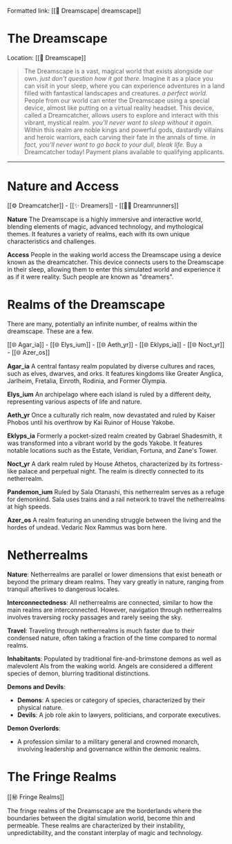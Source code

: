 Formatted link: [[🌌 Dreamscape| dreamscape]]
# The Dreamscape
Location: [[🌌 Dreamscape]]

> The Dreamscape is a vast, magical world that exists alongside our own.
> *just don't question how it got there.*
> Imagine it as a place you can visit in your sleep, where you can experience adventures in a land filled with fantastical landscapes and creatures.
> *a perfect world.*
>People from our world can enter the Dreamscape using a special device, almost like putting on a virtual reality headset. This device, called a Dreamcatcher, allows users to explore and interact with this vibrant, mystical realm.
> *you'll never want to sleep without it again.*
> Within this realm are noble kings and powerful gods, dastardly villains and heroic warriors, each carving their fate in the annals of time.
> *in fact, you'll never want to go back to your dull, bleak life.*
> Buy a Dreamcatcher today! Payment plans available to qualifying applicants.

---

# Nature and Access
[[⚙ Dreamcatcher]] - [[✨ Dreamers]] - [[👩‍💻 Dreamrunners]]

**Nature**
The Dreamscape is a highly immersive and interactive world, blending elements of magic, advanced technology, and mythological themes. It features a variety of realms, each with its own unique characteristics and challenges.

**Access**
People in the waking world access the Dreamscape using a device known as the dreamcatcher. This device connects users to the Dreamscape in their sleep, allowing them to enter this simulated world and experience it as if it were reality. Such people are known as "dreamers".



# Realms of the Dreamscape
There are many, potentially an infinite number, of realms within the dreamscape. These are a few.

[[🌐 Agar_ia]] - [[🌐 Elys_ium]] - [[🌐 Aeth_yr]] - [[🌐 Eklyps_ia]] - [[🌐 Noct_yr]] - [[🌐 Azer_os]]

**Agar_ia**
A central fantasy realm populated by diverse cultures and races, such as elves, dwarves, and orks. It features kingdoms like Greater Anglica, Jarlheim, Fretalia, Einroth, Rodinia, and Former Olympia.

**Elys_ium**
An archipelago where each island is ruled by a different deity, representing various aspects of life and nature.

**Aeth_yr**
Once a culturally rich realm, now devastated and ruled by Kaiser Phobos until his overthrow by Kai Ruinor of House Yakobe.

**Eklyps_ia**
Formerly a pocket-sized realm created by Gabrael Shadesmith, it was transformed into a vibrant world by the gods Yakobe. It features notable locations such as the Estate, Veridian, Fortuna, and Zane's Tower.

**Noct_yr**
A dark realm ruled by House Athetos, characterized by its fortress-like palace and perpetual night. The realm is directly connected to its netherrealm.

**Pandemon_ium**
Ruled by Sala Otanashi, this netherrealm serves as a refuge for demonkind. Sala uses trains and a rail network to travel the netherrealms at high speeds.

**Azer_os**
A realm featuring an unending struggle between the living and the hordes of undead. Vedaric Nox Rammus was born here.

# Netherrealms

**Nature**: Netherrealms are parallel or lower dimensions that exist beneath or beyond the primary dream realms. They vary greatly in nature, ranging from tranquil afterlives to dangerous locales.

**Interconnectedness**: All netherrealms are connected, similar to how the main realms are interconnected. However, navigation through netherrealms involves traversing rocky passages and rarely seeing the sky.

**Travel**: Traveling through netherrealms is much faster due to their condensed nature, often taking a fraction of the time compared to normal realms.

**Inhabitants**: Populated by traditional fire-and-brimstone demons as well as malevolent AIs from the waking world. Angels are considered a different species of demon, blurring traditional distinctions.

**Demons and Devils**:
- **Demons**: A species or category of species, characterized by their physical nature.
- **Devils**: A job role akin to lawyers, politicians, and corporate executives.

**Demon Overlords**:
- A profession similar to a military general and crowned monarch, involving leadership and governance within the demonic realms.

# The Fringe Realms
[[㊙ Fringe Realms]]

The fringe realms of the Dreamscape are the borderlands where the boundaries between the digital simulation world, become thin and permeable. These realms are characterized by their instability, unpredictability, and the constant interplay of magic and technology.

